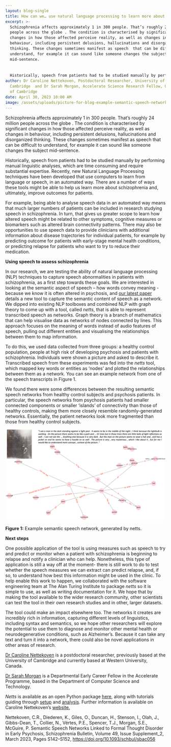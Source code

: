 ```yaml
---
layout: blog-single
title: How can we… use natural language processing to learn more about schizophrenia?
excerpt: >-
  Schizophrenia affects approximately 1 in 300 people. That’s roughly 24 million
  people across the globe . The condition is characterised by significant
  changes in how those affected perceive reality, as well as changes in
  behaviour, including persistent delusions, hallucinations and disorganized
  thinking. These changes sometimes manifest as speech  that can be difficult to
  understand, for example it can sound like someone changes the subject
  mid-sentence.


  Historically, speech from patients had to be studied manually by performing manual linguistic analyses, which are time consuming and require substantial expertise. Recently, new Natural Language Processing techniques have been developed that use computers to learn from language or speech, in an automated way. There are a number of ways these tools might be able to help us learn more about schizophrenia and, ultimately, improve outcomes for patients.
author: Dr Caroline Nettekoven, Postdoctoral Researcher, University of
  Cambridge  and Dr Sarah Morgan, Accelerate Science Research Fellow, University
  of Cambridge
date: April 30, 2023 10:00 AM
image: /assets/uploads/picture-for-blog-example-semantic-speech-network-generated-by-netts..png
---
```

Schizophrenia affects approximately 1 in 300 people. That’s roughly 24 million people across the globe . The condition is characterised by significant changes in how those affected perceive reality, as well as changes in behaviour, including persistent delusions, hallucinations and disorganized thinking. These changes sometimes manifest as speech  that can be difficult to understand, for example it can sound like someone changes the subject mid-sentence.

Historically, speech from patients had to be studied manually by performing manual linguistic analyses, which are time consuming and require substantial expertise. Recently, new Natural Language Processing techniques have been developed that use computers to learn from language or speech, in an automated way. There are a number of ways these tools might be able to help us learn more about schizophrenia and, ultimately, improve outcomes for patients.

For example, being able to analyse speech data in an automated way means that much larger numbers of patients can be included in research studying speech in schizophrenia. In turn, that gives us greater scope to learn how altered speech might be related to other symptoms, cognitive measures or biomarkers such as altered brain connectivity patterns. There may also be opportunities to use speech data to provide clinicians with additional information about disease trajectories for individual patients, for example by predicting outcome for patients with early-stage mental health conditions, or predicting relapse for patients who want to try to reduce their medication.

**Using speech to assess schizophrenia**

In our research, we are testing the ability of natural language processing (NLP) techniques to capture speech abnormalities in patients with schizophrenia, as a first step towards these goals.  We are interested in looking at the semantic aspect of speech – how words convey meaning - because we know it is often altered in psychosis, and [our latest paper](https://academic.oup.com/schizophreniabulletin/article/49/Supplement_2/S142/7083530) details a new tool to capture the semantic content of speech as a network. We dipped into existing NLP toolboxes and combined NLP with graph theory to come up with a tool, called *netts*, that is able to represent transcribed speech as networks. Graph theory is a branch of mathematics that can help visualise data as networks of nodes connected by lines. This approach focuses on the meaning of words instead of audio features of speech, pulling out different entities and visualising the relationships between them to map information. 

To do this, we used data collected from three groups: a healthy control population, people at high risk of developing psychosis and patients with schizophrenia. Individuals were shown a picture and asked to describe it. Transcribed speech from these experiments was fed into the *netts* tool, which mapped key words or entities as ‘nodes’ and plotted the relationships between them as a network. You can see an example network from one of the speech transcripts in Figure 1.

We found there were some differences between the resulting semantic speech networks from healthy control subjects and psychosis patients. In particular, the speech networks from psychosis patients had smaller connected components or smaller ‘islands’ of connectivity than those of healthy controls, making them more closely resemble randomly-generated networks. Essentially, the patient networks look more fragmented than those from healthy control subjects.

![Figure 1: Example semantic speech network, generated by netts.](/assets/uploads/picture-for-blog-example-semantic-speech-network-generated-by-netts..png "Figure 1: Example semantic speech network, generated by netts.")

**Figure 1:** Example semantic speech network, generated by netts.

**Next steps**

One possible application of the tool is using measures such as speech to try and predict or monitor when a patient with schizophrenia is beginning to relapse and notify a clinician who can help. Nonetheless, this type of application is still a way off at the moment- there is still work to do to test whether the speech measures we can extract can predict relapse, and, if so, to understand how best this information might be used in the clinic.
To help enable this work to happen, we collaborated with the software engineering team at The Alan Turing Institute to package *netts* so it is simple to use, as well as writing documentation for it. We hope that by making the tool available to the wider research community, other scientists can test the tool in their own research studies and in other, larger datasets.

The tool could make an impact elsewhere too. The networks it creates are incredibly rich in information, capturing different levels of linguistics, including syntax and semantics, so we hope other researchers will explore the potential to use them to diagnose and monitor other mental health or neurodegenerative conditions, such as Alzheimer’s. Because it can take any text and turn it into a network, there could also be novel applications in other areas of research.

[Dr Caroline Nettekoven](https://www.caroline-nettekoven.com/) is a postdoctoral researcher, previously based at the University of Cambridge and currently based at Western University, Canada.

[Dr Sarah Morgan](https://acceleratescience.github.io/team/sarah-morgan.html) is a Departmental Early Career Fellow in the Accelerate Programme, based in the Department of Computer Science and Technology.

*Netts* is available as an open Python package [here](https://pypi.org/project/netts/), along with tutorials guiding through [setup](https://www.caroline-nettekoven.com/post/netts-creation/) and [analysis](https://www.caroline-nettekoven.com/post/netts-analysis/).
Further information is available on Caroline Nettekoven’s [website.](https://www.caroline-nettekoven.com/post/netts/) 

Nettekoven, C.R., Diederen, K., Giles, O., Duncan, H., Stenson, I., Olah, J., Gibbs-Dean, T., Collier, N., Vértes, P.E., Spencer, T.J., Morgan, S.E., McGuire, P. Semantic Speech Networks Linked to Formal Thought Disorder in Early Psychosis, Schizophrenia Bulletin, Volume 49, Issue Supplement_2, March 2023, Pages S142–S152, https://doi.org/10.1093/schbul/sbac056